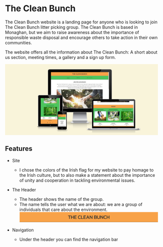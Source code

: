 # The Clean Bunch

The Clean Bunch website is a landing page for anyone who is looking to join The Clean Bunch litter picking group. 
The Clean Bunch is based in Monaghan, but we aim to raise awareness about the importance of responsible waste disposal and encourage others to take action in their own communities.

The website offers all the information about The Clean Bunch: A short about us section, meeting times, a gallery and a sign up form.

![screenshot of the amiresponsive site](assets/images/amiresponsive.png)

## Features

- Site
    - I chose the colors of the Irish flag for my website to pay homage to the Irish culture, but to also make a statement about the importance of unity and cooperation in tackling environmental issues.

- The Header 
    - The header shows the name of the group.
    - The name tells the user what we are about: we are a group of individuals that care about the environment.
![screenshot of the header](assets/images/header.png)

- Navigation
    - Under the header you can find the navigation bar